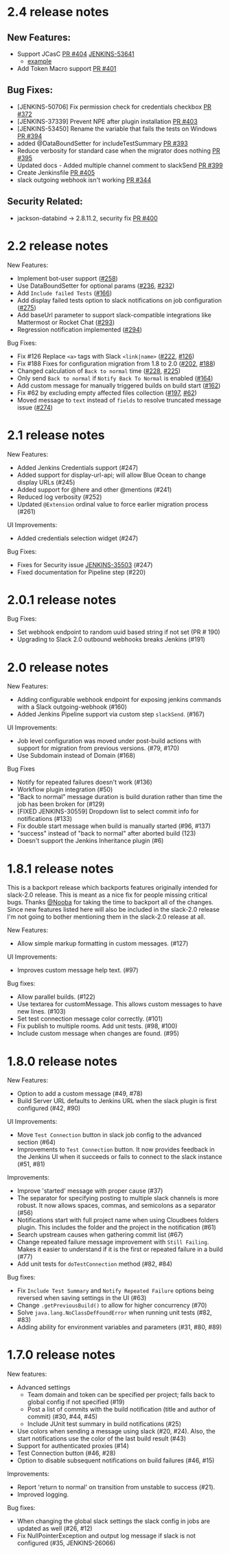 # 2.4 release notes

## New Features:

- Support JCasC [PR #404](https://github.com/jenkinsci/slack-plugin/pull/404) [JENKINS-53641](https://issues.jenkins-ci.org/browse/JENKINS-53641)
  - [example](/README.md#configuration-as-code)
- Add Token Macro support [PR #401](https://github.com/jenkinsci/slack-plugin/pull/401)

## Bug Fixes:

- [JENKINS-50706] Fix permission check for credentials checkbox [PR #372](https://github.com/jenkinsci/slack-plugin/pull/372)
- [JENKINS-37339] Prevent NPE after plugin installation [PR #403](https://github.com/jenkinsci/slack-plugin/pull/403)
- [JENKINS-53450] Rename the variable that fails the tests on Windows [PR #394](https://github.com/jenkinsci/slack-plugin/pull/394)
- added @DataBoundSetter for includeTestSummary [PR #393](https://github.com/jenkinsci/slack-plugin/pull/393)
- Reduce verbosity for standard case when the migrator does nothing [PR #395](https://github.com/jenkinsci/slack-plugin/pull/395)
- Updated docs - Added multiple channel comment to slackSend [PR #399](https://github.com/jenkinsci/slack-plugin/pull/399)
- Create Jenkinsfile [PR #405](https://github.com/jenkinsci/slack-plugin/pull/405)
- slack outgoing webhook isn't working [PR #344](https://github.com/jenkinsci/slack-plugin/pull/344)

## Security Related:

- jackson-databind -> 2.8.11.2, security fix [PR #400](https://github.com/jenkinsci/slack-plugin/pull/400)

# 2.2 release notes

New Features:

- Implement bot-user support ([#258][#258])
- Use DataBoundSetter for optional params ([#236][#236], [#232][#232])
- Add `Include failed Tests` ([#166][#166])
- Add display failed tests option to slack notifications on job configuration
  ([#275][#275])
- Add baseUrl parameter to support slack-compatible integrations like Mattermost
  or Rocket Chat ([#293][#293])
- Regression notification implemented ([#294][#294])

Bug Fixes:

- Fix #126 Replace `<a>` tags with Slack `<link|name>` ([#222][#222],
  [#126][#126])
- Fix #188 Fixes for configuration migration from 1.8 to 2.0 ([#202][#202],
  [#188][#188])
- Changed calculation of `Back to normal` time ([#228][#228], [#225][#225])
- Only send `Back to normal` if `Notify Back To Normal` is enabled
  ([#164][#164])
- Add custom message for manually triggered builds on build start ([#162][#162])
- Fix #62 by excluding empty affected files collection ([#197][#197],
  [#62][#62])
- Moved message to `text` instead of `fields` to resolve truncated message issue
  ([#274][#274])

[#126]: https://github.com/jenkinsci/slack-plugin/issues/126
[#162]: https://github.com/jenkinsci/slack-plugin/issues/162
[#164]: https://github.com/jenkinsci/slack-plugin/issues/164
[#166]: https://github.com/jenkinsci/slack-plugin/issues/166
[#188]: https://github.com/jenkinsci/slack-plugin/issues/188
[#197]: https://github.com/jenkinsci/slack-plugin/issues/197
[#202]: https://github.com/jenkinsci/slack-plugin/issues/202
[#222]: https://github.com/jenkinsci/slack-plugin/issues/222
[#225]: https://github.com/jenkinsci/slack-plugin/issues/225
[#228]: https://github.com/jenkinsci/slack-plugin/issues/228
[#232]: https://github.com/jenkinsci/slack-plugin/issues/232
[#236]: https://github.com/jenkinsci/slack-plugin/issues/236
[#258]: https://github.com/jenkinsci/slack-plugin/issues/258
[#274]: https://github.com/jenkinsci/slack-plugin/issues/274
[#275]: https://github.com/jenkinsci/slack-plugin/issues/275
[#293]: https://github.com/jenkinsci/slack-plugin/issues/293
[#294]: https://github.com/jenkinsci/slack-plugin/issues/294
[#62]: https://github.com/jenkinsci/slack-plugin/issues/62

# 2.1 release notes

New Features:

- Added Jenkins Credentials support (#247)
- Added support for display-url-api; will allow Blue Ocean to change display
  URLs (#245)
- Added support for @here and other @mentions (#241)
- Reduced log verbosity (#252)
- Updated `@Extension` ordinal value to force earlier migration process (#261)

UI Improvements:

-  Added credentials selection widget (#247)

Bug Fixes:

- Fixes for Security issue [JENKINS-35503][JENKINS-35503] (#247)
- Fixed documentation for Pipeline step (#220)

[JENKINS-35503]: https://issues.jenkins-ci.org/browse/JENKINS-35503

# 2.0.1 release notes

Bug Fixes:

- Set webhook endpoint to random uuid based string if not set (PR # 190)
- Upgrading to Slack 2.0 outbound webhooks breaks Jenkins  (#191)

# 2.0 release notes

New Features:

- Adding configurable webhook endpoint for exposing jenkins commands with a
  Slack outgoing-webhook (#160)
- Added Jenkins Pipeline support via custom step `slackSend`. (#167)

UI Improvements:

- Job level configuration was moved under post-build actions with support for
  migration from previous versions. (#79, #170)
- Use Subdomain instead of Domain (#168)

Bug Fixes

- Notify for repeated failures doesn't work (#136)
- Workflow plugin integration (#50)
- "Back to normal" message duration is build duration rather than time the job
  has been broken for (#129)
- [FIXED JENKINS-30559] Dropdown list to select commit info for notifications
  (#133)
- Fix double start message when build is manually started (#96, #137)
- "success" instead of "back to normal" after aborted build (123)
- Doesn't support the Jenkins Inheritance plugin (#6)


# 1.8.1 release notes

This is a backport release which backports features originally intended for
slack-2.0 release.  This is meant as a nice fix for people missing critical
bugs.  Thanks [@Nooba](https://github.com/Nooba/) for taking the time to
backport all of the changes.  Since new features listed here will also be
included in the slack-2.0 release I'm not going to bother mentioning them in the
slack-2.0 release at all.

New Features:

- Allow simple markup formatting in custom messages. (#127)

UI Improvements:

- Improves custom message help text. (#97)

Bug fixes:

- Allow parallel builds. (#122)
- Use textarea for customMessage.  This allows custom messages to have new
  lines. (#103)
- Set test connection message color correctly. (#101)
- Fix publish to multiple rooms. Add unit tests. (#98, #100)
- Include custom message when changes are found. (#95)

# 1.8.0 release notes

New Features:

- Option to add a custom message (#49, #78)
- Build Server URL defaults to Jenkins URL when the slack plugin is first
  configured (#42, #90)

UI Improvements:

- Move `Test Connection` button in slack job config to the advanced section
  (#64)
- Improvements to `Test Connection` button.  It now provides feedback in the
  Jenkins UI when it succeeds or fails to connect to the slack instance (#51,
  #81)

Improvements:

- Improve 'started' message with proper cause (#37)
- The separator for specifying posting to multiple slack channels is more
  robust.  It now allows spaces, commas, and semicolons as a separator (#56)
- Notifications start with full project name when using Cloudbees folders
  plugin.  This includes the folder and the project in the notification (#61)
- Search upstream causes when gathering commit list (#67)
- Change repeated failure message improvement with `Still Failing`.  Makes it
  easier to understand if it is the first or repeated failure in a build (#77)
- Add unit tests for `doTestConnection` method (#82, #84)

Bug fixes:

- Fix `Include Test Summary` and `Notify Repeated Failure` options being
  reversed when saving settings in the UI (#63)
- Change `.getPreviousBuild()` to allow for higher concurrency (#70)
- Solve `java.lang.NoClassDefFoundError` when running unit tests (#82, #83)
- Adding ability for environment variables and parameters (#31, #80, #89)

# 1.7.0 release notes

New features:

- Advanced settings
  - Team domain and token can be specified per project; falls back to global
    config if not specified (#19)
  - Post a list of commits with the build notification (title and author of
    commit) (#30, #44, #45)
  - Include JUnit test summary in build notifications (#25)
- Use colors when sending a message using slack (#20, #24).  Also, the start
  notifications use the color of the last build result (#43)
- Support for authenticated proxies (#14)
- Test Connection button (#46, #28)
- Option to disable subsequent notifications on build failures (#46, #15)

Improvements:

- Report 'return to normal' on transition from unstable to success (#21).
- Improved logging.

Bug fixes:

- When changing the global slack settings the slack config in jobs are updated
  as well (#26, #12)
- Fix NullPointerException and output log message if slack is not configured
  (#35, JENKINS-26066)
